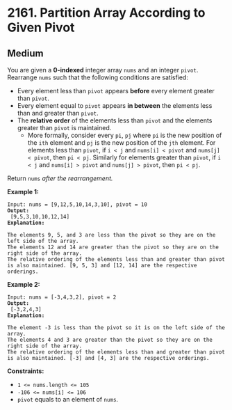 # 2161. Partition Array According to Given Pivot

## Medium



You are given a **0-indexed** integer array `nums` and an integer `pivot`. Rearrange `nums` such that the following conditions are satisfied:

* Every element less than `pivot` appears **before** every element greater than `pivot`.
* Every element equal to `pivot` appears **in between** the elements less than and greater than `pivot`.
* The **relative order** of the elements less than `pivot` and the elements greater than `pivot` is maintained.
  * More formally, consider every `pi`, `pj` where `pi` is the new position of the `ith` element and `pj` is the new position of the `jth` element. For elements less than `pivot`, if `i < j` and `nums[i] < pivot` and `nums[j] < pivot`, then `pi < pj`. Similarly for elements greater than `pivot`, if `i < j` and `nums[i] > pivot` and `nums[j] > pivot`, then `pi < pj`.

Return `nums` _after the rearrangement._

&#x20;

**Example 1:**

<pre><code>Input: nums = [9,12,5,10,14,3,10], pivot = 10
<strong>Output:
</strong> [9,5,3,10,10,12,14]
<strong>Explanation:
</strong> 
The elements 9, 5, and 3 are less than the pivot so they are on the left side of the array.
The elements 12 and 14 are greater than the pivot so they are on the right side of the array.
The relative ordering of the elements less than and greater than pivot is also maintained. [9, 5, 3] and [12, 14] are the respective orderings.
</code></pre>

**Example 2:**

<pre><code>Input: nums = [-3,4,3,2], pivot = 2
<strong>Output:
</strong> [-3,2,4,3]
<strong>Explanation:
</strong> 
The element -3 is less than the pivot so it is on the left side of the array.
The elements 4 and 3 are greater than the pivot so they are on the right side of the array.
The relative ordering of the elements less than and greater than pivot is also maintained. [-3] and [4, 3] are the respective orderings.
</code></pre>

&#x20;

**Constraints:**

* `1 <= nums.length <= 105`
* `-106 <= nums[i] <= 106`
* `pivot` equals to an element of `nums`.
